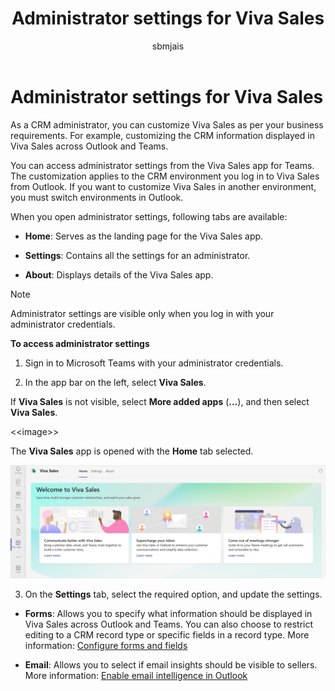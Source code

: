 ﻿---
title: Administrator settings for Viva Sales
description: Learn how to configure administrator settings for Viva Sales.
ms.date: 01/18/2023
ms.topic: article
ms.service: viva
ms.collection: highpri
author: sbmjais
ms.author: shjais
manager: shujoshi
ms.localizationpriority: medium
ms.subservice: viva-sales
---

# Administrator settings for Viva Sales

As a CRM administrator, you can customize Viva Sales as per your business requirements. For example, customizing the CRM information displayed in Viva Sales across Outlook and Teams.

You can access administrator settings from the Viva Sales app for Teams. The customization applies to the CRM environment you log in to Viva Sales from Outlook. If you want to customize Viva Sales in another environment, you must switch environments in Outlook.

When you open administrator settings, following tabs are available:

- **Home**: Serves as the landing page for the Viva Sales app.

- **Settings**: Contains all the settings for an administrator.

- **About**: Displays details of the Viva Sales app.

> [!NOTE]
> Administrator settings are visible only when you log in with your administrator credentials.

**To access administrator settings**

1.  Sign in to Microsoft Teams with your administrator credentials.

2.  In the app bar on the left, select **Viva Sales**.

If **Viva Sales** is not visible, select **More added apps** (**…**), and then select **Viva Sales**.

&lt;&lt;image&gt;&gt;

The **Viva Sales** app is opened with the **Home** tab selected.

![Screenshot showing Viva Sales Home tab ](media/viva-sales-home.png "Screenshot showing Viva Sales Home tab.")

3.  On the **Settings** tab, select the required option, and update the settings.

- **Forms**: Allows you to specify what information should be displayed in Viva Sales across Outlook and Teams. You can also choose to restrict editing to a CRM record type or specific fields in a record type. More information: [Configure forms and fields](configure-forms-and-fields.md)

- **Email**: Allows you to select if email insights should be visible to sellers. More information: [Enable email intelligence in Outlook](enable-email-intelligence-in-outlook.md)


